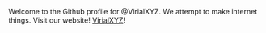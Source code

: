 Welcome to the Github profile for @VirialXYZ. We attempt to make internet things. Visit our website! <a href="https://virial.xyz">VirialXYZ<a/>!